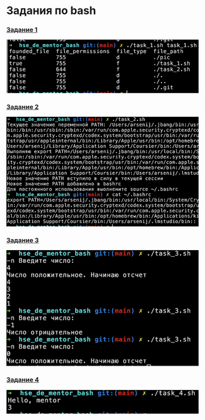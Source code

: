 # Задания по bash 

### [Задание 1](task_1.sh)
![Задание 1](pic/task_1.png)

### [Задание 2](task_2.sh)
![Задание 2](pic/task_2.png)

### [Задание 3](task_3.sh)
![Задание 3](pic/task_3.png)

### [Задание 4](task_4.sh)
![Задание 4](pic/task_4.png)

